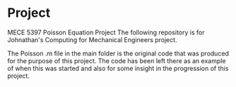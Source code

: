 # Project
MECE 5397 Poisson Equation Project
The following repository is for Johnathan's Computing for Mechanical Engineers project. 

The Poisson .m file in the main folder is the original code that was produced for the purpose of this project. The code has been left there as an example of when this was started and also for some insight in the progression of this project. 
